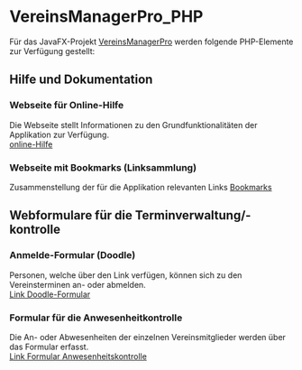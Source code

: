 # VereinsManagerPro_PHP
Für das JavaFX-Projekt [VereinsManagerPro](https://github.com/cloud4bspace/VereinsManagerPro) werden folgende PHP-Elemente zur Verfügung gestellt:

## Hilfe und Dokumentation
### Webseite für Online-Hilfe
Die Webseite stellt Informationen zu den Grundfunktionalitäten der Applikation zur Verfügung.  
[online-Hilfe](https://www.cloud4b.space/VereinsManager/Hilfe/help.html)
### Webseite mit Bookmarks (Linksammlung)
Zusammenstellung der für die Applikation relevanten Links
[Bookmarks](https://www.cloud4b.space/VereinsManager/Hilfe/bookmarks.html)

## Webformulare für die Terminverwaltung/-kontrolle
### Anmelde-Formular (Doodle)
Personen, welche über den Link verfügen, können sich zu den Vereinsterminen an- oder abmelden.  
[Link Doodle-Formular](https://www.cloud4b.space/VereinsManager/Doodle/doodle.php)
### Formular für die Anwesenheitkontrolle
Die An- oder Abwesenheiten der einzelnen Vereinsmitglieder werden über das Formular erfasst.  
[Link Formular Anwesenheitskontrolle](https://www.cloud4b.space/VereinsManager/Kontrolle/kontrolluebersicht.php)
